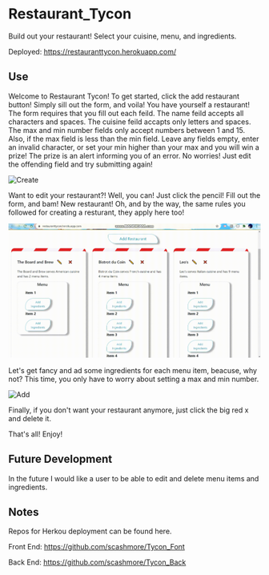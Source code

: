 # Restaurant_Tycon
Build out your restaurant! Select your cuisine, menu, and ingredients.

Deployed: https://restauranttycon.herokuapp.com/

## Use

Welcome to Restaurant Tycon! To get started, click the add restaurant button! Simply sill out the form, and voila! You have yourself a restaurant! The form requires that you fill out each feild. The name feild accepts all characters and spaces. The cuisine feild accapts only letters and spaces. The max and min number fields only accept numbers between 1 and 15. Also, if the max field is less than the min field. Leave any fields empty, enter an invalid character, or set your min higher than your max and you will win a prize! The prize is an alert informing you of an error. No worries! Just edit the offending field and try submitting again!

![ Create](./assets/Create.gif)

Want to edit your restaurant?! Well, you can! Just click the pencil! Fill out the form, and bam! New restaurant! Oh, and by the way, the same rules you followed for creating a resturant, they apply here too!

![ Update](./assets/Update.gif)

Let's get fancy and ad some ingredients for each menu item, beacuse, why not? This time, you only have to worry about setting a max and min number.

![ Add](./assets/Add.gif)

Finally, if you don't want your restaurant anymore, just click the big red x and delete it.

That's all! Enjoy!

## Future Development

In the future I would like a user to be able to edit and delete menu items and ingredients.

## Notes

Repos for Herkou deployment can be found here.

Front End: https://github.com/scashmore/Tycon_Font

Back End: https://github.com/scashmore/Tycon_Back